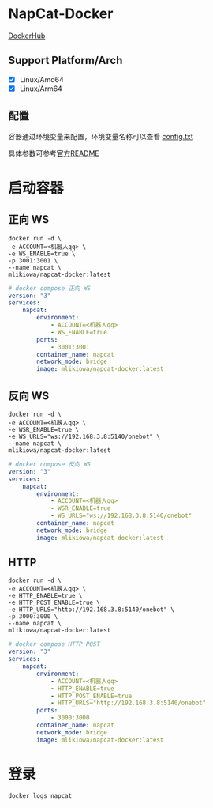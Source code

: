 # NapCat-Docker

[DockerHub](https://hub.docker.com/r/mlikiowa/napcat-docker)

## Support Platform/Arch
- [x] Linux/Amd64
- [x] Linux/Arm64

## 配置

容器通过环境变量来配置，环境变量名称可以查看 [config.txt](./config.txt)

具体参数可参考[官方README](https://github.com/NapNeko/NapCatQQ?tab=readme-ov-file#%E5%90%AF%E5%8A%A8)

# 启动容器

## 正向 WS

```shell
docker run -d \
-e ACCOUNT=<机器人qq> \
-e WS_ENABLE=true \
-p 3001:3001 \
--name napcat \
mlikiowa/napcat-docker:latest
```

```yaml
# docker compose 正向 WS
version: "3"
services:
    napcat:
        environment:
            - ACCOUNT=<机器人qq>
            - WS_ENABLE=true
        ports:
            - 3001:3001
        container_name: napcat
        network_mode: bridge
        image: mlikiowa/napcat-docker:latest
```

## 反向 WS

```shell
docker run -d \
-e ACCOUNT=<机器人qq> \
-e WSR_ENABLE=true \
-e WS_URLS="ws://192.168.3.8:5140/onebot" \
--name napcat \
mlikiowa/napcat-docker:latest
```

```yaml
# docker compose 反向 WS
version: "3"
services:
    napcat:
        environment:
            - ACCOUNT=<机器人qq>
            - WSR_ENABLE=true
            - WS_URLS="ws://192.168.3.8:5140/onebot"
        container_name: napcat
        network_mode: bridge
        image: mlikiowa/napcat-docker:latest
```
## HTTP
```shell
docker run -d \
-e ACCOUNT=<机器人qq> \
-e HTTP_ENABLE=true \
-e HTTP_POST_ENABLE=true \
-e HTTP_URLS="http://192.168.3.8:5140/onebot" \
-p 3000:3000 \
--name napcat \
mlikiowa/napcat-docker:latest
```

```yaml
# docker compose HTTP POST
version: "3"
services:
    napcat:
        environment:
            - ACCOUNT=<机器人qq>
            - HTTP_ENABLE=true
            - HTTP_POST_ENABLE=true
            - HTTP_URLS="http://192.168.3.8:5140/onebot"
        ports:
            - 3000:3000
        container_name: napcat
        network_mode: bridge
        image: mlikiowa/napcat-docker:latest
```
# 登录

```shell
docker logs napcat
```
